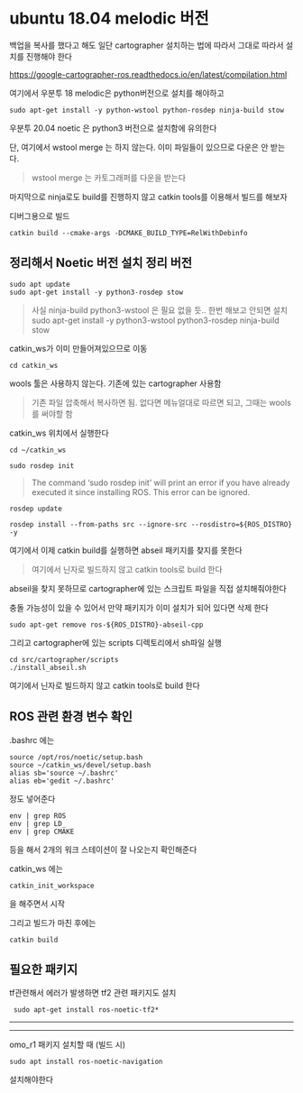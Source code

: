 # ubuntu 18.04 melodic 버전 

백업을 복사를 했다고 해도 일단 cartographer 설치하는 법에 따라서 그대로 따라서 설치를 진행해야 한다  

https://google-cartographer-ros.readthedocs.io/en/latest/compilation.html


여기에서 우분투 18 melodic은 python버전으로 설치를 해야하고  
```
sudo apt-get install -y python-wstool python-rosdep ninja-build stow 
```

우분투 20.04 noetic 은 python3 버전으로 설치함에 유의한다


단, 여기에서 wstool merge 는 하지 않는다. 이미 파일들이 있으므로 다운은 안 받는다.   

> wstool merge 는 카토그래퍼를 다운을 받는다 

마지막으로 ninja로도 build를 진행하지 않고 catkin tools를 이용해서 빌드를 해보자

디버그용으로 빌드
```
catkin build --cmake-args -DCMAKE_BUILD_TYPE=RelWithDebinfo
```



## 정리해서 Noetic 버전 설치 정리 버전
```
sudo apt update  
sudo apt-get install -y python3-rosdep stow 
```
> 사실 ninja-build python3-wstool 은 필요 없을 듯.. 한번 해보고 안되면 설치   
sudo apt-get install -y python3-wstool python3-rosdep ninja-build stow 

catkin_ws가 이미 만들어져있으므로 이동  
```
cd catkin_ws
```
wools 툴은 사용하지 않는다. 기존에 있는 cartographer 사용함   
> 기존 파일 압축해서 복사하면 됨. 없다면 메뉴얼대로 따르면 되고, 그때는 wools를 써야할 함

catkin_ws 위치에서 실행한다  
```
cd ~/catkin_ws  
```
```
sudo rosdep init  
```
> The command ‘sudo rosdep init’ will print an error if you have already executed it since installing ROS. This error can be ignored.

```
rosdep update

rosdep install --from-paths src --ignore-src --rosdistro=${ROS_DISTRO} -y
```

여기에서 이제 catkin build를 실행하면 abseil 패키지를 찾지를 못한다 
> 여기에서 닌자로 빌드하지 않고 catkin tools로 build 한다   

abseil을 찾지 못하므로 cartographer에 있는 스크립트 파일을 직접 설치해줘야한다

충돌 가능성이 있을 수 있어서 만약 패키지가 이미 설치가 되어 있다면 삭제 한다
```
sudo apt-get remove ros-${ROS_DISTRO}-abseil-cpp
```

그리고 cartographer에 있는 scripts 디렉토리에서 sh파일 실행
```
cd src/cartographer/scripts
./install_abseil.sh
```

여기에서 닌자로 빌드하지 않고 catkin tools로 build 한다   




## ROS 관련 환경 변수 확인
.bashrc 에는 
```
source /opt/ros/noetic/setup.bash
source ~/catkin_ws/devel/setup.bash  
alias sb='source ~/.bashrc'
alias eb='gedit ~/.bashrc' 
```
정도 넣어준다


```
env | grep ROS   
env | grep LD_   
env | grep CMAKE   
```
등을 해서 2개의 워크 스테이션이 잘 나오는지 확인해준다


catkin_ws 에는   
```
catkin_init_workspace 
```
을 해주면서 시작

그리고 빌드가 마친 후에는  
```
catkin build
```

## 필요한 패키지

tf관련해서 에러가 발생하면 tf2 관련 패키지도 설치
```
 sudo apt-get install ros-noetic-tf2*
```
___


___


omo_r1 패키지 설치할 때 (빌드 시)
```
sudo apt install ros-noetic-navigation
```

설치해야한다


